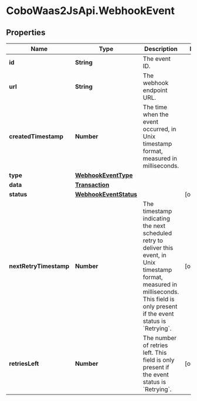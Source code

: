 # CoboWaas2JsApi.WebhookEvent

## Properties

Name | Type | Description | Notes
------------ | ------------- | ------------- | -------------
**id** | **String** | The event ID. | 
**url** | **String** | The webhook endpoint URL. | 
**createdTimestamp** | **Number** | The time when the event occurred, in Unix timestamp format, measured in milliseconds. | 
**type** | [**WebhookEventType**](WebhookEventType.md) |  | 
**data** | [**Transaction**](Transaction.md) |  | 
**status** | [**WebhookEventStatus**](WebhookEventStatus.md) |  | [optional] 
**nextRetryTimestamp** | **Number** | The timestamp indicating the next scheduled retry to deliver this event, in Unix timestamp format, measured in milliseconds. This field is only present if the event status is &#x60;Retrying&#x60;.  | [optional] 
**retriesLeft** | **Number** | The number of retries left. This field is only present if the event status is &#x60;Retrying&#x60;. | [optional] 



